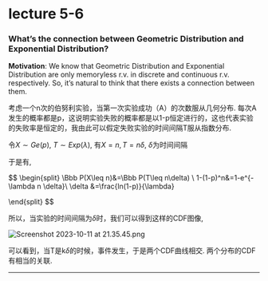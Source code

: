 # lecture 5-6

### What’s the connection between Geometric Distribution and Exponential Distribution?

**Motivation**: We know that Geometric Distribution and Exponential Distribution are only memoryless r.v. in discrete and continuous r.v. respectively. So, it’s natural to think that there exists a connection between them.

考虑一个n次的伯努利实验，当第一次实验成功（A）的次数服从几何分布. 每次A发生的概率都是p，这说明实验失败的概率都是以1-p恒定进行的，这也代表实验的失败率是恒定的，我由此可以假定失败实验的时间间隔T服从指数分布.

令$X\sim Ge(p)$, $T\sim Exp(\lambda)$, 有$X=n,T=n\delta$, $\delta$为时间间隔

于是有,

$$
\begin{split}
\Bbb P(X\leq n)&=\Bbb P(T\leq n\delta) \\
1-(1-p)^n&=1-e^{-\lambda n \delta}\\
\delta &=\frac{ln(1-p)}{\lambda}

\end{split}
$$

所以，当实验的时间间隔为$\delta$时，我们可以得到这样的CDF图像,

![Screenshot 2023-10-11 at 21.35.45.png](lecture%205-6%20f9a9dd7338e64d34ba719a83cffd3fa1/Screenshot_2023-10-11_at_21.35.45.png)

可以看到，当T是k$\delta$的时候，事件发生，于是两个CDF曲线相交. 两个分布的CDF有相当的关联. 

---